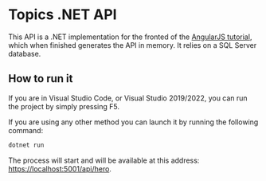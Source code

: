 # Topics .NET API

This API is a .NET implementation for the fronted of the [AngularJS tutorial](https://angular.io/tutorial), which when finished generates the API in memory. It relies on a SQL Server database.

## How to run it

If you are in Visual Studio Code, or Visual Studio 2019/2022, you can run the project by simply pressing F5.

If you are using any other method you can launch it by running the following command:

```bash
dotnet run
```
The process will start and will be available at this address: [https://localhost:5001/api/hero](https://localhost:5001/api/hero).

